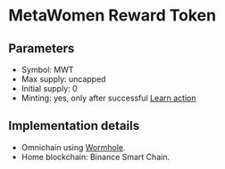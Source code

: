 # MetaWomen Reward Token

## Parameters

* Symbol: MWT
* Max supply: uncapped
* Initial supply: 0
* Minting: yes, only after successful [Learn action](./NFTCollection.md#learn)

## Implementation details

* Omnichain using [Wormhole](https://www.portalbridge.com/#/transfer).
* Home blockchain: Binance Smart Chain.
